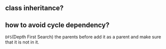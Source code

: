 ## class inheritance?

## how to avoid cycle dependency?

`DFS`(Depth First Search) the parents before add it as a parent and
make sure that it is not in it. 
